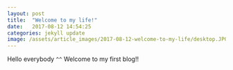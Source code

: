 ```yaml
---
layout: post
title:  "Welcome to my life!"
date:   2017-08-12 14:54:25
categories: jekyll update
image: /assets/article_images/2017-08-12-welcome-to-my-life/desktop.JPG
---
```


Hello everybody `^^` Welcome to my first blog!! 
